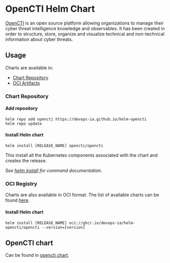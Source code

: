 # OpenCTI Helm Chart

[OpenCTI](opencti.io) is an open source platform allowing organizations to manage their cyber threat intelligence knowledge and observables. It has been created in order to structure, store, organize and visualize technical and non-technical information about cyber threats.

## Usage

Charts are available in:

* [Chart Repository](https://helm.sh/docs/topics/chart_repository/)
* [OCI Artifacts](https://helm.sh/docs/topics/registries/)

### Chart Repository

#### Add repository

```console
helm repo add opencti https://devops-ia.github.io/helm-opencti
helm repo update
```

#### Install Helm chart

```console
helm install [RELEASE_NAME] opencti/opencti
```

This install all the Kubernetes components associated with the chart and creates the release.

_See [helm install](https://helm.sh/docs/helm/helm_install/) for command documentation._

### OCI Registry

Charts are also available in OCI format. The list of available charts can be found [here](https://github.com/devops-ia/helm-opencti/pkgs/container/helm-opencti%2Fopencti).

#### Install Helm chart

```console
helm install [RELEASE_NAME] oci://ghcr.io/devops-ia/helm-opencti/opencti --version=[version]
```

## OpenCTI chart

Can be found in [opencti chart](opencti).
